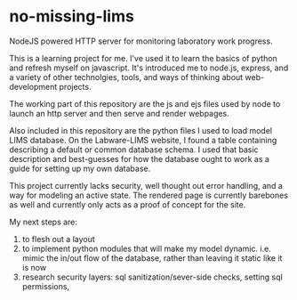 # no-missing-lims
NodeJS powered HTTP server for monitoring laboratory work progress.

This is a learning project for me. I've used it to learn the basics of python and refresh myself on javascript. It's introduced me to node.js, express, and a variety of other technolgies, tools, and ways of thinking about web-development projects.

The working part of this repository are the js and ejs files used by node to launch an http server and then serve and render webpages.

Also included in this repository are the python files I used to load model LIMS database.
On the Labware-LIMS website, I found a table containing describing a default or common database schema. I used that basic description and best-guesses for how the database ought to work as a guide for setting up my own database.

This project currently lacks security, well thought out error handling, and a way for modeling an active state. The rendered page is currently barebones as well and currently only acts as a proof of concept for the site.

My next steps are:
1. to flesh out a layout
2. to implement python modules that will make my model dynamic. i.e. mimic the in/out flow of the database, rather than leaving it static like it is now
3. research security layers: sql sanitization/sever-side checks, setting sql permissions, 